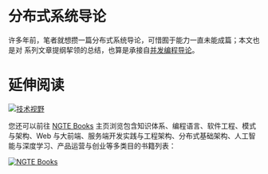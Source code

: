 # 分布式系统导论

许多年前，笔者就想攒一篇分布式系统导论，可惜囿于能力一直未能成篇；本文也是对 []() 系列文章提纲挈领的总结，也算是承接自[并发编程导论](https://wx-chevalier.github.io/DistributedSystem-Series/#/fen-bu-shi-ji-suan/bing-fa-bian-cheng)。

# 延伸阅读

[![技术视野](https://s3.ax1x.com/2021/02/21/yTSKdH.png)](https://github.com/wx-chevalier/Awesome-MindMaps)

您还可以前往 [NGTE Books](https://wx-chevalier.github.io/books/) 主页浏览包含知识体系、编程语言、软件工程、模式与架构、Web 与大前端、服务端开发实践与工程架构、分布式基础架构、人工智能与深度学习、产品运营与创业等多类目的书籍列表：

[![NGTE Books](https://s2.ax1x.com/2020/01/18/19uXtI.png)](https://wx-chevalier.github.io/books/)
